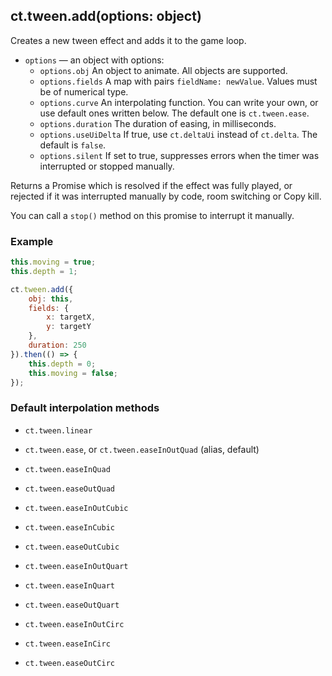 ## ct.tween.add(options: object)

Creates a new tween effect and adds it to the game loop.

* `options` — an object with options:
    * `options.obj` An object to animate. All objects are supported.
    * `options.fields` A map with pairs `fieldName: newValue`. Values must be of numerical type.
    * `options.curve` An interpolating function. You can write your own, or use default ones written below. The default one is `ct.tween.ease`.
    * `options.duration` The duration of easing, in milliseconds.
    * `options.useUiDelta` If true, use `ct.deltaUi` instead of `ct.delta`. The default is `false`.
    * `options.silent` If set to true, suppresses errors when the timer was interrupted or stopped manually.

Returns a Promise which is resolved if the effect was fully played, or rejected if it was interrupted manually by code, room switching or Copy kill.

You can call a `stop()` method on this promise to interrupt it manually.

### Example

```js
this.moving = true;
this.depth = 1;

ct.tween.add({
    obj: this,
    fields: {
        x: targetX,
        y: targetY
    },
    duration: 250
}).then(() => {
    this.depth = 0;
    this.moving = false;
});
```

### Default interpolation methods

* `ct.tween.linear`

* `ct.tween.ease`, or `ct.tween.easeInOutQuad` (alias, default)
* `ct.tween.easeInQuad`
* `ct.tween.easeOutQuad`

* `ct.tween.easeInOutCubic`
* `ct.tween.easeInCubic`
* `ct.tween.easeOutCubic`

* `ct.tween.easeInOutQuart`
* `ct.tween.easeInQuart`
* `ct.tween.easeOutQuart`

* `ct.tween.easeInOutCirc`
* `ct.tween.easeInCirc`
* `ct.tween.easeOutCirc`